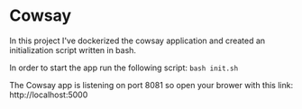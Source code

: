 # Cowsay

In this project I've dockerized the cowsay application and created an initialization script written in bash.

In order to start the app run the following script: ```bash init.sh```

The Cowsay app is listening on port 8081 so open your brower with this link: http://localhost:5000
